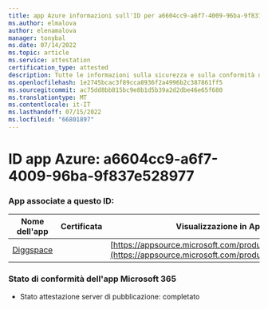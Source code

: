 ```yaml
---
title: app Azure informazioni sull'ID per a6604cc9-a6f7-4009-96ba-9f837e528977
ms.author: elmalova
author: elenamalova
manager: tonybal
ms.date: 07/14/2022
ms.topic: article
ms.service: attestation
certification_type: attested
description: Tutte le informazioni sulla sicurezza e sulla conformità disponibili per a6604cc9-a6f7-4009-96ba-9f837e528977.
ms.openlocfilehash: 1e2745bcac3f89cca8936f2a4996b2c387861ff5
ms.sourcegitcommit: ac75dd8bb815bc9e8b1d5b39a2d2dbe46e65f680
ms.translationtype: MT
ms.contentlocale: it-IT
ms.lasthandoff: 07/15/2022
ms.locfileid: "66801897"
---
```

# <a name="azure-app-id-a6604cc9-a6f7-4009-96ba-9f837e528977"></a>ID app Azure: a6604cc9-a6f7-4009-96ba-9f837e528977


### <a name="apps-associated-with-this-id"></a>App associate a questo ID:
| **Nome dell'app** | **Certificata** | **Visualizzazione in AppSource** |
|--------------|---------------|-----------------------|
| [Diggspace](../forward/WA200004347.md) |  | [https://appsource.microsoft.com/product/office/WA200004347](https://appsource.microsoft.com/product/office/WA200004347) |

### <a name="microsoft-365-app-compliance-status"></a>Stato di conformità dell'app Microsoft 365
- Stato attestazione server di pubblicazione: completato
